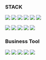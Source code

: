 ### STACK
     

<img src="https://img.shields.io/badge/HTML-E34F26?style=for-the-badge&logo=HTML5&logoColor=white"> <img src="https://img.shields.io/badge/CSS3-1572B6?style=for-the-badge&logo=CSS3&logoColor=white"> <img src="https://img.shields.io/badge/JavaScript-F7DF1E?style=for-the-badge&logo=JavaScript&logoColor=white"> <img src="https://img.shields.io/badge/React-61DAFB?style=for-the-badge&logo=React&logoColor=white"> <img src="https://img.shields.io/badge/React_Router-CA4245?style=for-the-badge&logo=React Router&logoColor=white"> <img src="https://img.shields.io/badge/jquery-0769AD?style=for-the-badge&logo=jquery&logoColor=white"> 

<img src="https://img.shields.io/badge/Sass-CC6699?style=flat-square&logo=Sass&logoColor=white"/> <img src="https://img.shields.io/badge/styled components-DB7093?style=flat-square&logo=styled-components&logoColor=white"/> <img src="https://img.shields.io/badge/CRA-58c3cc?style=flat-square&logo=Create-React-App&logoColor=white"/> <img src="https://img.shields.io/badge/eslint-000066?style=flat-square&logo=eslint&logoColor=white"/> <img src="https://img.shields.io/badge/prettier-00CC00?style=flat-square&logo=eslint&logoColor=white"/>

### Business Tool

<img src="https://img.shields.io/badge/Notion-1c1c1c?style=flat-square&logo=Notion&logoColor=white"/> <img src="https://img.shields.io/badge/Slack-553830?style=flat-square&logo=Slack&logoColor=white"/> <img src="https://img.shields.io/badge/Trello-6441a5?style=flat-square&logo=Trello&logoColor=white"/> <img src="https://img.shields.io/badge/Flutter-02569B?style=flat-square&logo=flutter&logoColor=white"/> <img src="https://img.shields.io/badge/Git-F05032?style=flat-square&logo=git&logoColor=white"/>



